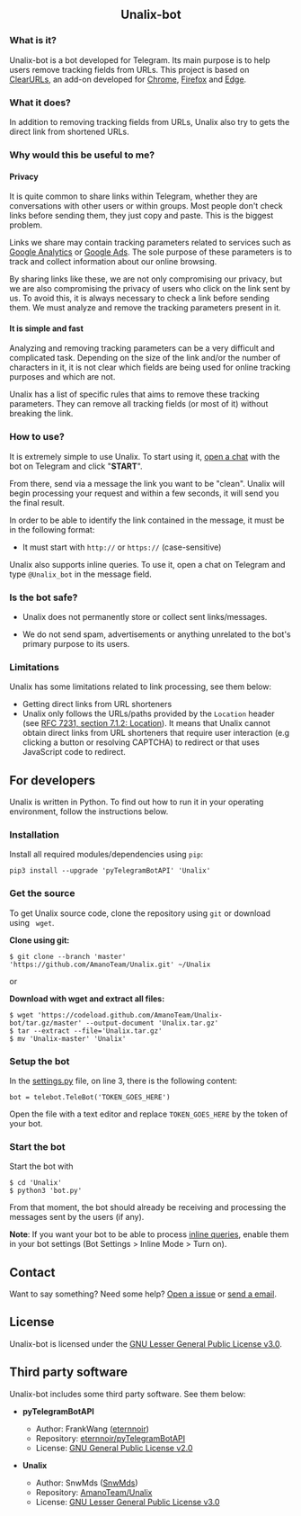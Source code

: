 <h2 align='center'>Unalix-bot</h2>

### What is it?

Unalix-bot is a bot developed for Telegram. Its main purpose is to help users remove tracking fields from URLs. This project is based on [ClearURLs](https://gitlab.com/KevinRoebert/ClearUrls), an add-on developed for [Chrome](https://chrome.google.com/webstore/detail/clearurls/lckanjgmijmafbedllaakclkaicjfmnk), [Firefox](https://addons.mozilla.org/addon/clearurls) and [Edge](https://microsoftedge.microsoft.com/addons/detail/mdkdmaickkfdekbjdoojfalpbkgaddei).

### What it does?

In addition to removing tracking fields from URLs, Unalix also try to gets the direct link from shortened URLs.

### Why would this be useful to me?

#### Privacy

It is quite common to share links within Telegram, whether they are conversations with other users or within groups. Most people don't check links before sending them, they just copy and paste. This is the biggest problem.

Links we share may contain tracking parameters related to services such as [Google Analytics](https://en.wikipedia.org/wiki/UTM_parameters) or [Google Ads](https://en.wikipedia.org/wiki/Google_Ads). The sole purpose of these parameters is to track and collect information about our online browsing.

By sharing links like these, we are not only compromising our privacy, but we are also compromising the privacy of users who click on the link sent by us. To avoid this, it is always necessary to check a link before sending them. We must analyze and remove the tracking parameters present in it.

#### It is simple and fast

Analyzing and removing tracking parameters can be a very difficult and complicated task. Depending on the size of the link and/or the number of characters in it, it is not clear which fields are being used for online tracking purposes and which are not.

Unalix has a list of specific rules that aims to remove these tracking parameters. They can remove all tracking fields (or most of it) without breaking the link.

### How to use?

It is extremely simple to use Unalix. To start using it, [open a chat](https://t.me/Unalix_bot) with the bot on Telegram and click "**START**".

From there, send via a message the link you want to be "clean". Unalix will begin processing your request and within a few seconds, it will send you the final result.

In order to be able to identify the link contained in the message, it must be in the following format:

* It must start with `http://` or `https://` (case-sensitive)

Unalix also supports inline queries. To use it, open a chat on Telegram and type `@Unalix_bot` in the message field.

### Is the bot safe?

* Unalix does not permanently store or collect sent links/messages.

* We do not send spam, advertisements or anything unrelated to the bot's primary purpose to its users.

### Limitations

Unalix has some limitations related to link processing, see them below:

 - Getting direct links from URL shorteners
  - Unalix only follows the URLs/paths provided by the `Location` header (see [RFC 7231, section 7.1.2: Location](https://tools.ietf.org/html/rfc7231#section-7.1.2)). It means that Unalix cannot obtain direct links from URL shorteners that require user interaction (e.g clicking a button or resolving CAPTCHA) to redirect or that uses JavaScript code to redirect.

## For developers

Unalix is ​​written in Python. To find out how to run it in your operating environment, follow the instructions below.

### Installation

Install all required modules/dependencies using `pip`:

```
pip3 install --upgrade 'pyTelegramBotAPI' 'Unalix'
```

### Get the source

To get Unalix source code, clone the repository using `git` or download using ` wget`.

**Clone using git:**

```
$ git clone --branch 'master' 'https://github.com/AmanoTeam/Unalix.git' ~/Unalix
```

or

**Download with wget and extract all files:**

```
$ wget 'https://codeload.github.com/AmanoTeam/Unalix-bot/tar.gz/master' --output-document 'Unalix.tar.gz'
$ tar --extract --file='Unalix.tar.gz'
$ mv 'Unalix-master' 'Unalix'
```
### Setup the bot

In the [settings.py](settings.py#L3) file, on line 3, there is the following content:

```
bot = telebot.TeleBot('TOKEN_GOES_HERE')
```

Open the file with a text editor and replace `TOKEN_GOES_HERE` by the token of your bot.

### Start the bot

Start the bot with

```
$ cd 'Unalix'
$ python3 'bot.py'
```

From that moment, the bot should already be receiving and processing the messages sent by the users (if any).

**Note**: If you want your bot to be able to process [inline queries](https://core.telegram.org/bots/inline), enable them in your bot settings (Bot Settings > Inline Mode > Turn on).

## Contact

Want to say something? Need some help? [Open a issue](https://github.com/AmanoTeam/Unalix-bot/issues) or [send a email](https://spamty.eu/show.php?key=d7967f0e625c5f19c9c655b8).

## License

Unalix-bot is licensed under the [GNU Lesser General Public License v3.0](https://github.com/AmanoTeam/Unalix-bot/blob/master/LICENSE).

## Third party software

Unalix-bot includes some third party software. See them below:

- **pyTelegramBotAPI**
  - Author: FrankWang ([eternnoir](https://github.com/eternnoir))
  - Repository: [eternnoir/pyTelegramBotAPI](https://github.com/eternnoir/pyTelegramBotAPI)
  - License: [GNU General Public License v2.0](https://github.com/eternnoir/pyTelegramBotAPI/blob/master/LICENSE)

- **Unalix**
  - Author: SnwMds ([SnwMds](https://github.com/SnwMds))
  - Repository: [AmanoTeam/Unalix](https://gitlab.com/AmanoTeam/Unalix)
  - License: [GNU Lesser General Public License v3.0](https://github.com/AmanoTeam/Unalix/blob/master/LICENSE)
